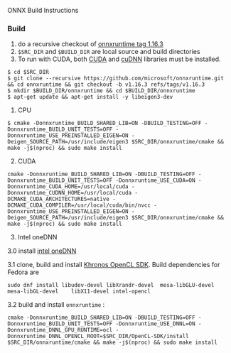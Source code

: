 ONNX Build Instructions


### Build

 1. do a recursive checkout of [onnxruntime tag 1.16.3](https://github.com/microsoft/onnxruntime)
 2. `$SRC_DIR` and `$BUILD_DIR` are local source and build directories
 3. To run with CUDA, both [CUDA](https://developer.nvidia.com/cuda-downloads) and [cuDNN](https://docs.nvidia.com/deeplearning/cudnn/archives/cudnn_762/cudnn-install/index.html) libraries must be installed.

```
$ cd $SRC_DIR
$ git clone --recursive https://github.com/microsoft/onnxruntime.git && cd onnxruntime && git checkout -b v1.16.3 refs/tags/v1.16.3
$ mkdir $BUILD_DIR/onnxruntime && cd $BUILD_DIR/onnxruntime
$ apt-get update && apt-get install -y libeigen3-dev
```

1. CPU
```
$ cmake -Donnxruntime_BUILD_SHARED_LIB=ON -DBUILD_TESTING=OFF -Donnxruntime_BUILD_UNIT_TESTS=OFF -Donnxruntime_USE_PREINSTALLED_EIGEN=ON -Deigen_SOURCE_PATH=/usr/include/eigen3 $SRC_DIR/onnxruntime/cmake && make -j$(nproc) && sudo make install
```
2. CUDA
```
cmake -Donnxruntime_BUILD_SHARED_LIB=ON -DBUILD_TESTING=OFF -Donnxruntime_BUILD_UNIT_TESTS=OFF -Donnxruntime_USE_CUDA=ON -Donnxruntime_CUDA_HOME=/usr/local/cuda -Donnxruntime_CUDNN_HOME=/usr/local/cuda -DCMAKE_CUDA_ARCHITECTURES=native -DCMAKE_CUDA_COMPILER=/usr/local/cuda/bin/nvcc -Donnxruntime_USE_PREINSTALLED_EIGEN=ON -Deigen_SOURCE_PATH=/usr/include/eigen3 $SRC_DIR/onnxruntime/cmake && make -j$(nproc) && sudo make install
```
3. Intel oneDNN

3.0 install [intel oneDNN](https://www.intel.com/content/www/us/en/developer/tools/oneapi/onednn.html)

3.1 clone, build and install [Khronos OpenCL SDK](https://github.com/KhronosGroup/OpenCL-SDK.git). Build dependencies for Fedora are

`sudo dnf install libudev-devel libXrandr-devel  mesa-libGLU-devel mesa-libGL-devel    libX11-devel intel-opencl`

3.2 build and install `onnxruntime` :
```
cmake -Donnxruntime_BUILD_SHARED_LIB=ON -DBUILD_TESTING=OFF -Donnxruntime_BUILD_UNIT_TESTS=OFF -Donnxruntime_USE_DNNL=ON -Donnxruntime_DNNL_GPU_RUNTIME=ocl -Donnxruntime_DNNL_OPENCL_ROOT=$SRC_DIR/OpenCL-SDK/install  $SRC_DIR/onnxruntime/cmake && make -j$(nproc) && sudo make install
```
